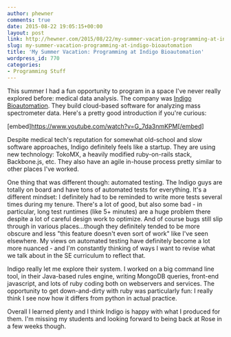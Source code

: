 ```yaml
---
author: phewner
comments: true
date: 2015-08-22 19:05:15+00:00
layout: post
link: http://hewner.com/2015/08/22/my-summer-vacation-programming-at-indigo-bioautomation/
slug: my-summer-vacation-programming-at-indigo-bioautomation
title: 'My Summer Vacation: Programming at Indigo Bioautomation'
wordpress_id: 770
categories:
- Programming Stuff
---
```


This summer I had a fun opportunity to program in a space I've never really explored before: medical data analysis.  The company was [Indigo Bioautomation](http://www.indigobio.com/).  They build cloud-based software for analyzing mass spectrometer data.  Here's a pretty good introduction if you're curious:

[embed]https://www.youtube.com/watch?v=G_7da3nmKPM[/embed]

Despite medical tech's reputation for somewhat old-school and slow software approaches, Indigo definitely feels like a startup.  They are using new technology: TokoMX, a heavily modified ruby-on-rails stack, Backbone.js, etc.   They also have an agile in-house process pretty similar to other places I've worked.

One thing that was different though: automated testing.  The Indigo guys are totally on board and have tons of automated tests for everything.  It's a different mindset: I definitely had to be reminded to write more tests several times during my tenure.  There's a lot of good, but also some bad - in particular, long test runtimes (like 5+ minutes) are a huge problem there despite a lot of careful design work to optimize.  And of course bugs still slip through in various places...though they definitely tended to be more obscure and less "this feature doesn't even sort of work" like I've seen elsewhere.  My views on automated testing have definitely become a lot more nuanced - and I'm constantly thinking of ways I want to revise what we talk about in the SE curriculum to reflect that.

Indigo really let me explore their system.  I worked on a big command line tool, in their Java-based rules engine, writing MongoDB queries, front-end javascript, and lots of ruby coding both on webservers and services.  The opportunity to get down-and-dirty with ruby was particularly fun: I really think I see now how it differs from python in actual practice.

Overall I learned plenty and I think Indigo is happy with what I produced for them.  I'm missing my students and looking forward to being back at Rose in a few weeks though.
